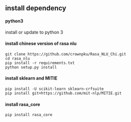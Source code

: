 
## install dependency

#### python3
install or update to python 3

#### install chinese version of rasa nlu
```
git clone https://github.com/crownpku/Rasa_NLU_Chi.git
cd rasa_nlu
pip install -r requirements.txt
python setup.py install
```

#### install sklearn and MITIE

```
pip install -U scikit-learn sklearn-crfsuite
pip install git+https://github.com/mit-nlp/MITIE.git
```

#### install rasa_core

```
pip install rasa_core
```
